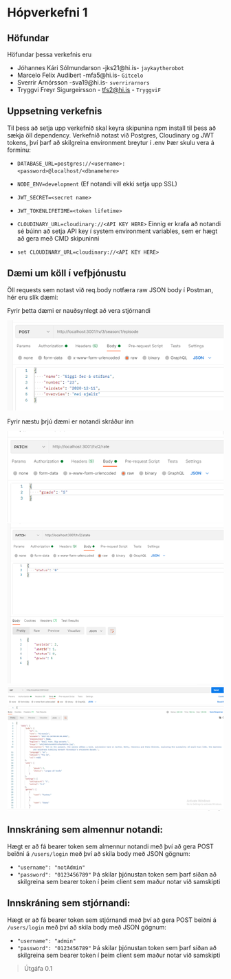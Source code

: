 # Hópverkefni 1
## Höfundar
Höfundar þessa verkefnis eru
* Jóhannes Kári Sólmundarson -jks21@hi.is- `jaykaytherobot`
* Marcelo Felix Audibert -mfa5@hi.is- `Gitcelo`
* Sverrir Arnórsson -sva19@hi.is-  `sverrirarnors`
* Tryggvi Freyr Sigurgeirsson - tfs2@hi.is - `TryggviF`

## Uppsetning verkefnis
Til þess að setja upp verkefnið skal keyra skipunina npm install til þess að sækja öll dependency.
Verkefnið notast við Postgres, Cloudinary og JWT tokens, því þarf að skilgreina environment breytur í .env
Þær skulu vera á forminu:
* `DATABASE_URL=postgres://<username>:<password>@localhost/<dbnamehere>`
* `NODE_ENV=development` (Ef notandi vill ekki setja upp SSL)
* `JWT_SECRET=<secret name>`
* `JWT_TOKENLIFETIME=<token lifetime>`
* `CLOUDINARY_URL=cloudinary://<API KEY HERE>`
Einnig er krafa að notandi sé búinn að setja API key í system environment variables, sem er hægt að gera með CMD skipuninni

* `set CLOUDINARY_URL=cloudinary://<API KEY HERE>`

## Dæmi um köll í vefþjónustu
Öll requests sem notast við req.body notfæra raw JSON body í Postman, hér eru slík dæmi:

Fyrir þetta dæmi er nauðsynlegt að vera stjórnandi

<img src= "./examples/Episode POST.png">


Fyrir næstu þrjú dæmi er notandi skráður inn


<img src = "./examples/rate PATCH.png">
<img src = "./examples/state PATCH.png">
<img src = "./examples/serie GET.png">

## Innskráning sem almennur notandi:
Hægt er að fá bearer token sem almennur notandi með því að gera POST beiðni á `/users/login` með því að skila body með JSON gögnum:
* `"username": "notAdmin"`
* `"password": "0123456789"`
Þá skilar þjónustan token sem þarf síðan að skilgreina sem bearer token í þeim client sem maður notar við samskipti

## Innskráning sem stjórnandi:
Hægt er að fá bearer token sem stjórnandi með því að gera POST beiðni á `/users/login` með því að skila body með JSON gögnum:
* `"username": "admin"`
* `"password": "0123456789"`
Þá skilar þjónustan token sem þarf síðan að skilgreina sem bearer token í þeim client sem maður notar við samskipti

> Útgáfa 0.1